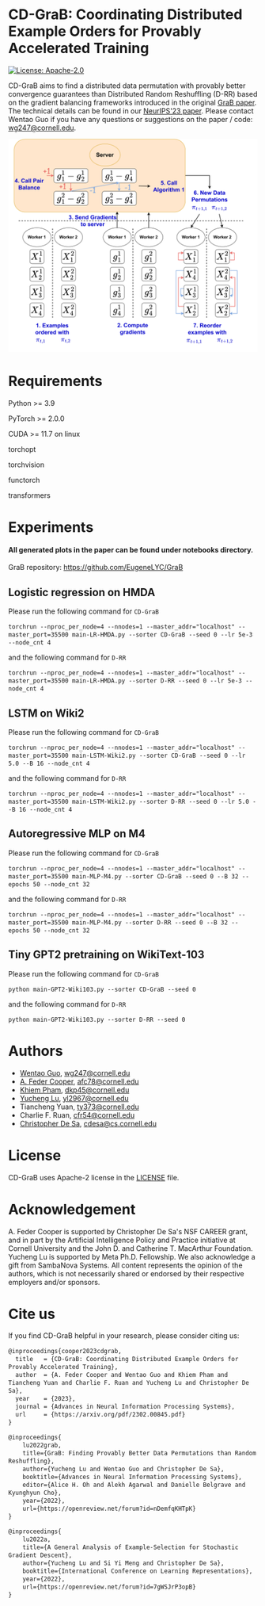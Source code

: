 # CD-GraB: Coordinating Distributed Example Orders for Provably Accelerated Training
[![License: Apache-2.0](https://img.shields.io/badge/License-Apache-2.svg)](https://opensource.org/licenses/Apache-2.0)

CD-GraB aims to find a distributed data permutation with provably better convergence guarantees than Distributed Random Reshuffling (D-RR) based on the gradient balancing frameworks introduced in the original [GraB paper](https://arxiv.org/pdf/2205.10733.pdf). The technical details can be found in our [NeurIPS'23 paper](https://arxiv.org/pdf/2302.00845.pdf). Please contact Wentao Guo if you have any questions or suggestions on the paper / code: wg247@cornell.edu. 

![CD-GraB](CD-GraB.png)

# Requirements
Python >= 3.9

PyTorch >= 2.0.0

CUDA >= 11.7 on linux

torchopt

torchvision

functorch

transformers

# Experiments

#### All generated plots in the paper can be found under notebooks directory.

GraB repository: https://github.com/EugeneLYC/GraB

## Logistic regression on HMDA
Please run the following command for `CD-GraB`
```
torchrun --nproc_per_node=4 --nnodes=1 --master_addr="localhost" --master_port=35500 main-LR-HMDA.py --sorter CD-GraB --seed 0 --lr 5e-3 --node_cnt 4
```

and the following command for `D-RR`
```
torchrun --nproc_per_node=4 --nnodes=1 --master_addr="localhost" --master_port=35500 main-LR-HMDA.py --sorter D-RR --seed 0 --lr 5e-3 --node_cnt 4
```

## LSTM on Wiki2

Please run the following command for `CD-GraB`
```
torchrun --nproc_per_node=4 --nnodes=1 --master_addr="localhost" --master_port=35500 main-LSTM-Wiki2.py --sorter CD-GraB --seed 0 --lr 5.0 --B 16 --node_cnt 4
```

and the following command for `D-RR`
```
torchrun --nproc_per_node=4 --nnodes=1 --master_addr="localhost" --master_port=35500 main-LSTM-Wiki2.py --sorter D-RR --seed 0 --lr 5.0 --B 16 --node_cnt 4
```


## Autoregressive MLP on M4

Please run the following command for `CD-GraB`
```
torchrun --nproc_per_node=4 --nnodes=1 --master_addr="localhost" --master_port=35500 main-MLP-M4.py --sorter CD-GraB --seed 0 --B 32 --epochs 50 --node_cnt 32
```

and the following command for `D-RR`
```
torchrun --nproc_per_node=4 --nnodes=1 --master_addr="localhost" --master_port=35500 main-MLP-M4.py --sorter D-RR --seed 0 --B 32 --epochs 50 --node_cnt 32
```


## Tiny GPT2 pretraining on WikiText-103
Please run the following command for `CD-GraB`
```
python main-GPT2-Wiki103.py --sorter CD-GraB --seed 0
```

and the following command for `D-RR`
```
python main-GPT2-Wiki103.py --sorter D-RR --seed 0
```



# Authors
 - [Wentao Guo](http://wentaoguo.me/), wg247@cornell.edu
 - [A. Feder Cooper](https://afedercooper.info/), afc78@cornell.edu
 - [Khiem Pham](https://scholar.google.com/citations?user=NSkcWG0AAAAJ&hl=en), dkp45@cornell.edu
 - [Yucheng Lu](https://eugenelyc.github.io/), yl2967@cornell.edu
 - Tiancheng Yuan, ty373@cornell.edu 
 - Charlie F. Ruan, cfr54@cornell.edu
 - [Christopher De Sa](https://www.cs.cornell.edu/~cdesa/), cdesa@cs.cornell.edu


# License
CD-GraB uses Apache-2 license in the [LICENSE](https://github.com/GarlGuo/CD-GraB/blob/main/LICENSE) file.


# Acknowledgement
A. Feder Cooper is supported by Christopher De Sa's NSF CAREER grant, and in part by the Artificial Intelligence Policy and Practice initiative at Cornell University and the John D. and Catherine T. MacArthur Foundation. Yucheng Lu is supported by Meta Ph.D. Fellowship. We also acknowledge a gift from SambaNova Systems. All content represents the opinion of the authors, which is not necessarily shared or endorsed by their respective employers and/or sponsors.


# Cite us

If you find CD-GraB helpful in your research, please consider citing us:

```
@inproceedings{cooper2023cdgrab,
  title   = {CD-GraB: Coordinating Distributed Example Orders for Provably Accelerated Training},
  author  = {A. Feder Cooper and Wentao Guo and Khiem Pham and Tiancheng Yuan and Charlie F. Ruan and Yucheng Lu and Christopher De Sa},
  year    = {2023},
  journal = {Advances in Neural Information Processing Systems},
  url     = {https://arxiv.org/pdf/2302.00845.pdf}
}
```
```
@inproceedings{
    lu2022grab,
    title={GraB: Finding Provably Better Data Permutations than Random Reshuffling},
    author={Yucheng Lu and Wentao Guo and Christopher De Sa},
    booktitle={Advances in Neural Information Processing Systems},
    editor={Alice H. Oh and Alekh Agarwal and Danielle Belgrave and Kyunghyun Cho},
    year={2022},
    url={https://openreview.net/forum?id=nDemfqKHTpK}
}
```
```
@inproceedings{
    lu2022a,
    title={A General Analysis of Example-Selection for Stochastic Gradient Descent},
    author={Yucheng Lu and Si Yi Meng and Christopher De Sa},
    booktitle={International Conference on Learning Representations},
    year={2022},
    url={https://openreview.net/forum?id=7gWSJrP3opB}
}
```
